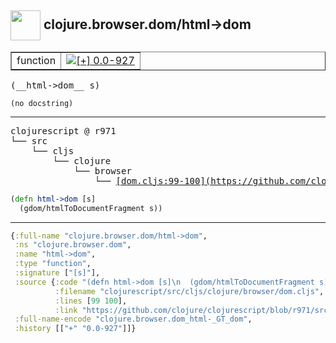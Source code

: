 ## <img width="48px" valign="middle" src="http://i.imgur.com/Hi20huC.png"> clojure.browser.dom/html->dom

 <table border="1">
<tr>
<td>function</td>
<td><a href="https://github.com/cljsinfo/api-refs/tree/0.0-927"><img valign="middle" alt="[+] 0.0-927" src="https://img.shields.io/badge/+-0.0--927-lightgrey.svg"></a> </td>
</tr>
</table>

 <samp>
(__html->dom__ s)<br>
</samp>

```
(no docstring)
```

---

 <pre>
clojurescript @ r971
└── src
    └── cljs
        └── clojure
            └── browser
                └── <ins>[dom.cljs:99-100](https://github.com/clojure/clojurescript/blob/r971/src/cljs/clojure/browser/dom.cljs#L99-L100)</ins>
</pre>

```clj
(defn html->dom [s]
  (gdom/htmlToDocumentFragment s))
```


---

```clj
{:full-name "clojure.browser.dom/html->dom",
 :ns "clojure.browser.dom",
 :name "html->dom",
 :type "function",
 :signature ["[s]"],
 :source {:code "(defn html->dom [s]\n  (gdom/htmlToDocumentFragment s))",
          :filename "clojurescript/src/cljs/clojure/browser/dom.cljs",
          :lines [99 100],
          :link "https://github.com/clojure/clojurescript/blob/r971/src/cljs/clojure/browser/dom.cljs#L99-L100"},
 :full-name-encode "clojure.browser.dom_html-_GT_dom",
 :history [["+" "0.0-927"]]}

```
